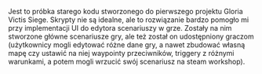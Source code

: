 Jest to próbka starego kodu stworzonego do pierwszego projektu Gloria Victis Siege. Skrypty nie są idealne, ale to rozwiązanie bardzo pomogło mi przy implementacji UI do edytora scenariuszy w grze. Zostały na nim stworzone główne scenariusze gry, ale też został on udostępniony graczom (użytkownicy mogli edytować różne dane gry, a nawet zbudować własną mapę czy ustawić na niej waypointy przeciwników, triggery z różnymi warunkami, a potem mogli wrzucić swój scenariusz na steam workshop).
